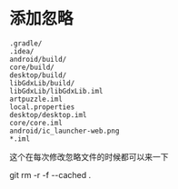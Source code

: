 # 添加忽略

```
.gradle/
.idea/
android/build/
core/build/
desktop/build/
libGdxLib/build/
libGdxLib/libGdxLib.iml
artpuzzle.iml
local.properties
desktop/desktop.iml
core/core.iml
android/ic_launcher-web.png
*.iml
```

这个在每次修改忽略文件的时候都可以来一下

git rm -r -f --cached .